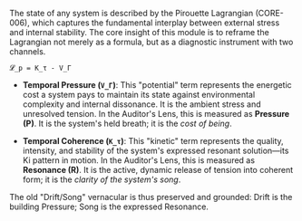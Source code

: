 The state of any system is described by the Pirouette Lagrangian (CORE-006), which captures the fundamental interplay between external stress and internal stability. The core insight of this module is to reframe the Lagrangian not merely as a formula, but as a diagnostic instrument with two channels.

`𝓛_p = K_τ - V_Γ`

*   **Temporal Pressure (`V_Γ`)**: This "potential" term represents the energetic cost a system pays to maintain its state against environmental complexity and internal dissonance. It is the ambient stress and unresolved tension. In the Auditor's Lens, this is measured as **Pressure (P)**. It is the system's held breath; it is the *cost of being*.

*   **Temporal Coherence (`K_τ`)**: This "kinetic" term represents the quality, intensity, and stability of the system's expressed resonant solution—its Ki pattern in motion. In the Auditor's Lens, this is measured as **Resonance (R)**. It is the active, dynamic release of tension into coherent form; it is the *clarity of the system's song*.

The old "Drift/Song" vernacular is thus preserved and grounded: Drift is the building Pressure; Song is the expressed Resonance.